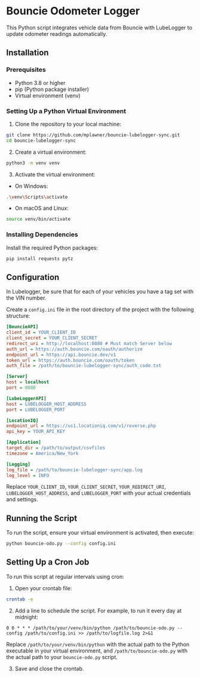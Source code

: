 # Bouncie Odometer Logger

This Python script integrates vehicle data from Bouncie with LubeLogger to update odometer readings automatically.

## Installation

### Prerequisites

- Python 3.8 or higher
- pip (Python package installer)
- Virtual environment (venv)

### Setting Up a Python Virtual Environment

1. Clone the repository to your local machine:

```bash
git clone https://github.com/mplawner/bouncie-lubelogger-sync.git
cd bouncie-lubelogger-sync
```

2. Create a virtual environment:

```bash
python3 -m venv venv
```

3. Activate the virtual environment:

- On Windows:

```bash
.\venv\Scripts\activate
```

- On macOS and Linux:

```bash
source venv/bin/activate
```

### Installing Dependencies

Install the required Python packages:

```bash
pip install requests pytz
```

## Configuration

In Lubelogger, be sure that for each of your vehicles you have a tag set with the VIN number.

Create a `config.ini` file in the root directory of the project with the following structure:

```ini
[BouncieAPI]
client_id = YOUR_CLIENT_ID
client_secret = YOUR_CLIENT_SECRET
redirect_uri = http://localhost:8080 # Must match Server below
auth_url = https://auth.bouncie.com/oauth/authorize
endpoint_url = https://api.bouncie.dev/v1
token_url = https://auth.bouncie.com/oauth/token
auth_file = /path/to/bouncie-lubelogger-sync/auth_code.txt

[Server]
host = localhost
port = 8080

[LubeLoggerAPI]
host = LUBELOGGER_HOST_ADDRESS
port = LUBELOGGER_PORT

[LocationIQ]
endpoint_url = https://us1.locationiq.com/v1/reverse.php
api_key = YOUR_API_KEY

[Application]
target_dir = /path/to/output/csvfiles
timezone = America/New_York

[Logging]
log_file = /path/to/bouncie-lubelogger-sync/app.log
log_level = INFO
```

Replace `YOUR_CLIENT_ID`, `YOUR_CLIENT_SECRET`, `YOUR_REDIRECT_URI`, `LUBELOGGER_HOST_ADDRESS`, and `LUBELOGGER_PORT` with your actual credentials and settings.

## Running the Script

To run the script, ensure your virtual environment is activated, then execute:

```bash
python bouncie-odo.py --config config.ini
```

## Setting Up a Cron Job

To run this script at regular intervals using cron:

1. Open your crontab file:

```bash
crontab -e
```

2. Add a line to schedule the script. For example, to run it every day at midnight:

```cron
0 0 * * * /path/to/your/venv/bin/python /path/to/bouncie-odo.py --config /path/to/config.ini >> /path/to/logfile.log 2>&1
```

Replace `/path/to/your/venv/bin/python` with the actual path to the Python executable in your virtual environment, and `/path/to/bouncie-odo.py` with the actual path to your `bouncie-odo.py` script.

3. Save and close the crontab.
